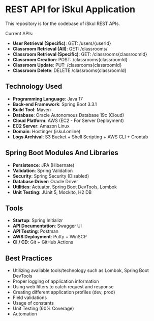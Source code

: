 # REST API for iSkul Application

This repository is for the codebase of iSkul REST APIs.

Current APIs:
* **User Retrieval (Specific)**: GET: /users/{userId}
* **Classroom Retrieval (All)**: GET: /classrooms/
* **Classroom Retrieval (Specific)**: GET: /classrooms{classroomId}
* **Classroom Creation**: POST: /classrooms{classroomId}
* **Classroom Update**: PUT: /classrooms{classroomId}
* **Classroom Delete**: DELETE /classrooms{classroomId}

## Technology Used
* **Programming Language**: Java 17
* **Back-end Framework**: Spring Boot 3.3.1
* **Build Tool**: Maven
* **Database**: Oracle Autonomous Database 19c (Cloud)
* **Cloud Platform**: AWS (EC2 - For Server Deployment)
* **EC2 Server**: Amazon Linux
* **Domain**: Hostinger (iskul.online)
* **Logs Archival**: S3 Bucket + Shell Scripting + AWS CLI + Crontab

## Spring Boot Modules And Libraries
* **Persistence**: JPA (Hibernate)
* **Validation**: Spring Validation
* **Security**: Spring Security (Disabled)
* **Database Driver**: Oracle Driver
* **Utilities**: Actuator, Spring Boot DevTools, Lombok
* **Unit Testing**: JUnit 5, Mockito, H2 DB

## Tools
* **Startup**: Spring Initializr
* **API Documentation**: Swagger UI
* **API Testing**: Postman
* **AWS Deployment**: Putty + WinSCP
* **CI / CD**: Git + GitHub Actions

## Best Practices
* Utilizing available tools/technology such as Lombok, Spring Boot DevTools
* Proper logging of application information
* Using web filters to catch request and response
* Creating different application profiles (dev, prod)
* Field validations
* Usage of constants
* Unit Testing (60% Coverage)
* Automation
